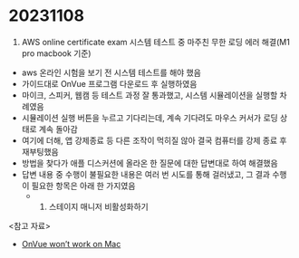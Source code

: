 # 20231108

1. AWS online certificate exam 시스템 테스트 중 마주친 무한 로딩 에러 해결(M1 pro macbook 기준)

- aws 온라인 시험을 보기 전 시스템 테스트를 해야 했음
- 가이드대로 OnVue 프로그램 다운로드 후 실행하였음
- 마이크, 스피커, 웹캠 등 테스트 과정 잘 통과했고, 시스템 시뮬레이션을 실행할 차례였음
- 시뮬레이션 실행 버튼을 누르고 기다리는데, 계속 기다려도 마우스 커서가 로딩 상태로 계속 돌아감
- 여기에 더해, 앱 강제종료 등 다른 조작이 먹히질 않아 결국 컴퓨터를 강제 종료 후 재부팅했음
- 방법을 찾다가 애플 디스커션에 올라온 한 질문에 대한 답변대로 하여 해결했음
- 답변 내용 중 수행이 불필요한 내용은 여러 번 시도를 통해 걸러냈고, 그 결과 수행이 필요한 항목은 아래 한 가지였음
  - 1. 스테이지 매니저 비활성화하기

<참고 자료>

- [OnVue won’t work on Mac](https://discussions.apple.com/thread/254965631?answerId=259581103022#259581103022)
